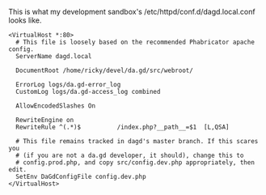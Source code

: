 This is what my development sandbox's /etc/httpd/conf.d/dagd.local.conf looks like.

    <VirtualHost *:80>
      # This file is loosely based on the recommended Phabricator apache config.
      ServerName dagd.local
    
      DocumentRoot /home/ricky/devel/da.gd/src/webroot/

      ErrorLog logs/da.gd-error_log
      CustomLog logs/da.gd-access_log combined

      AllowEncodedSlashes On
    
      RewriteEngine on
      RewriteRule ^(.*)$          /index.php?__path__=$1  [L,QSA]

      # This file remains tracked in dagd's master branch. If this scares you
      # (if you are not a da.gd developer, it should), change this to
      # config.prod.php, and copy src/config.dev.php appropriately, then edit.
      SetEnv DaGdConfigFile config.dev.php
    </VirtualHost>

